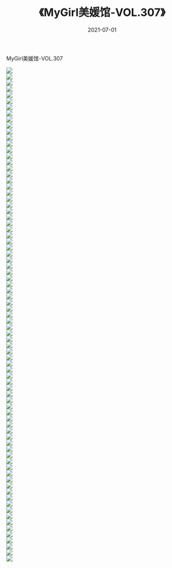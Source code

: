 ﻿---
layout: post
title:  《MyGirl美媛馆-VOL.307》
date:   2021-07-01
img: http://img.660000.xyz/Sharelink/网络美图/2021/MyGirl美媛馆-VOL.307/000.jpg
categories: [美女, 清纯, 唯美]
---

MyGirl美媛馆-VOL.307

  ![](http://img.660000.xyz/Sharelink/网络美图/2021/MyGirl美媛馆-VOL.307/001.jpg) <br> ![](http://img.660000.xyz/Sharelink/网络美图/2021/MyGirl美媛馆-VOL.307/002.jpg) <br> ![](http://img.660000.xyz/Sharelink/网络美图/2021/MyGirl美媛馆-VOL.307/003.jpg) <br> ![](http://img.660000.xyz/Sharelink/网络美图/2021/MyGirl美媛馆-VOL.307/004.jpg) <br> ![](http://img.660000.xyz/Sharelink/网络美图/2021/MyGirl美媛馆-VOL.307/005.jpg) <br> ![](http://img.660000.xyz/Sharelink/网络美图/2021/MyGirl美媛馆-VOL.307/006.jpg) <br> ![](http://img.660000.xyz/Sharelink/网络美图/2021/MyGirl美媛馆-VOL.307/007.jpg) <br> ![](http://img.660000.xyz/Sharelink/网络美图/2021/MyGirl美媛馆-VOL.307/008.jpg) <br> ![](http://img.660000.xyz/Sharelink/网络美图/2021/MyGirl美媛馆-VOL.307/009.jpg) <br> ![](http://img.660000.xyz/Sharelink/网络美图/2021/MyGirl美媛馆-VOL.307/010.jpg) <br> ![](http://img.660000.xyz/Sharelink/网络美图/2021/MyGirl美媛馆-VOL.307/011.jpg) <br> ![](http://img.660000.xyz/Sharelink/网络美图/2021/MyGirl美媛馆-VOL.307/012.jpg) <br> ![](http://img.660000.xyz/Sharelink/网络美图/2021/MyGirl美媛馆-VOL.307/013.jpg) <br> ![](http://img.660000.xyz/Sharelink/网络美图/2021/MyGirl美媛馆-VOL.307/014.jpg) <br> ![](http://img.660000.xyz/Sharelink/网络美图/2021/MyGirl美媛馆-VOL.307/015.jpg) <br> ![](http://img.660000.xyz/Sharelink/网络美图/2021/MyGirl美媛馆-VOL.307/016.jpg) <br> ![](http://img.660000.xyz/Sharelink/网络美图/2021/MyGirl美媛馆-VOL.307/017.jpg) <br> ![](http://img.660000.xyz/Sharelink/网络美图/2021/MyGirl美媛馆-VOL.307/018.jpg) <br> ![](http://img.660000.xyz/Sharelink/网络美图/2021/MyGirl美媛馆-VOL.307/019.jpg) <br> ![](http://img.660000.xyz/Sharelink/网络美图/2021/MyGirl美媛馆-VOL.307/020.jpg) <br> ![](http://img.660000.xyz/Sharelink/网络美图/2021/MyGirl美媛馆-VOL.307/021.jpg) <br> ![](http://img.660000.xyz/Sharelink/网络美图/2021/MyGirl美媛馆-VOL.307/022.jpg) <br> ![](http://img.660000.xyz/Sharelink/网络美图/2021/MyGirl美媛馆-VOL.307/023.jpg) <br> ![](http://img.660000.xyz/Sharelink/网络美图/2021/MyGirl美媛馆-VOL.307/024.jpg) <br> ![](http://img.660000.xyz/Sharelink/网络美图/2021/MyGirl美媛馆-VOL.307/025.jpg) <br> ![](http://img.660000.xyz/Sharelink/网络美图/2021/MyGirl美媛馆-VOL.307/026.jpg) <br> ![](http://img.660000.xyz/Sharelink/网络美图/2021/MyGirl美媛馆-VOL.307/027.jpg) <br> ![](http://img.660000.xyz/Sharelink/网络美图/2021/MyGirl美媛馆-VOL.307/028.jpg) <br> ![](http://img.660000.xyz/Sharelink/网络美图/2021/MyGirl美媛馆-VOL.307/029.jpg) <br> ![](http://img.660000.xyz/Sharelink/网络美图/2021/MyGirl美媛馆-VOL.307/030.jpg) <br> ![](http://img.660000.xyz/Sharelink/网络美图/2021/MyGirl美媛馆-VOL.307/031.jpg) <br> ![](http://img.660000.xyz/Sharelink/网络美图/2021/MyGirl美媛馆-VOL.307/032.jpg) <br> ![](http://img.660000.xyz/Sharelink/网络美图/2021/MyGirl美媛馆-VOL.307/033.jpg) <br> ![](http://img.660000.xyz/Sharelink/网络美图/2021/MyGirl美媛馆-VOL.307/034.jpg) <br> ![](http://img.660000.xyz/Sharelink/网络美图/2021/MyGirl美媛馆-VOL.307/035.jpg) <br> ![](http://img.660000.xyz/Sharelink/网络美图/2021/MyGirl美媛馆-VOL.307/036.jpg) <br> ![](http://img.660000.xyz/Sharelink/网络美图/2021/MyGirl美媛馆-VOL.307/037.jpg) <br> ![](http://img.660000.xyz/Sharelink/网络美图/2021/MyGirl美媛馆-VOL.307/038.jpg) <br> ![](http://img.660000.xyz/Sharelink/网络美图/2021/MyGirl美媛馆-VOL.307/039.jpg) <br> ![](http://img.660000.xyz/Sharelink/网络美图/2021/MyGirl美媛馆-VOL.307/040.jpg) <br> ![](http://img.660000.xyz/Sharelink/网络美图/2021/MyGirl美媛馆-VOL.307/041.jpg) <br> ![](http://img.660000.xyz/Sharelink/网络美图/2021/MyGirl美媛馆-VOL.307/042.jpg) <br> ![](http://img.660000.xyz/Sharelink/网络美图/2021/MyGirl美媛馆-VOL.307/043.jpg) <br> ![](http://img.660000.xyz/Sharelink/网络美图/2021/MyGirl美媛馆-VOL.307/044.jpg) <br> ![](http://img.660000.xyz/Sharelink/网络美图/2021/MyGirl美媛馆-VOL.307/045.jpg) <br> ![](http://img.660000.xyz/Sharelink/网络美图/2021/MyGirl美媛馆-VOL.307/046.jpg) <br> ![](http://img.660000.xyz/Sharelink/网络美图/2021/MyGirl美媛馆-VOL.307/047.jpg) <br> ![](http://img.660000.xyz/Sharelink/网络美图/2021/MyGirl美媛馆-VOL.307/048.jpg) <br> ![](http://img.660000.xyz/Sharelink/网络美图/2021/MyGirl美媛馆-VOL.307/049.jpg) <br> ![](http://img.660000.xyz/Sharelink/网络美图/2021/MyGirl美媛馆-VOL.307/050.jpg) <br> ![](http://img.660000.xyz/Sharelink/网络美图/2021/MyGirl美媛馆-VOL.307/051.jpg) <br> ![](http://img.660000.xyz/Sharelink/网络美图/2021/MyGirl美媛馆-VOL.307/052.jpg) <br> ![](http://img.660000.xyz/Sharelink/网络美图/2021/MyGirl美媛馆-VOL.307/053.jpg) <br> ![](http://img.660000.xyz/Sharelink/网络美图/2021/MyGirl美媛馆-VOL.307/054.jpg) <br> ![](http://img.660000.xyz/Sharelink/网络美图/2021/MyGirl美媛馆-VOL.307/055.jpg) <br> ![](http://img.660000.xyz/Sharelink/网络美图/2021/MyGirl美媛馆-VOL.307/056.jpg) <br> ![](http://img.660000.xyz/Sharelink/网络美图/2021/MyGirl美媛馆-VOL.307/057.jpg) <br> ![](http://img.660000.xyz/Sharelink/网络美图/2021/MyGirl美媛馆-VOL.307/058.jpg) <br> ![](http://img.660000.xyz/Sharelink/网络美图/2021/MyGirl美媛馆-VOL.307/059.jpg) <br> ![](http://img.660000.xyz/Sharelink/网络美图/2021/MyGirl美媛馆-VOL.307/060.jpg) <br> ![](http://img.660000.xyz/Sharelink/网络美图/2021/MyGirl美媛馆-VOL.307/061.jpg) <br> ![](http://img.660000.xyz/Sharelink/网络美图/2021/MyGirl美媛馆-VOL.307/062.jpg) <br> ![](http://img.660000.xyz/Sharelink/网络美图/2021/MyGirl美媛馆-VOL.307/063.jpg) <br> ![](http://img.660000.xyz/Sharelink/网络美图/2021/MyGirl美媛馆-VOL.307/064.jpg) <br> ![](http://img.660000.xyz/Sharelink/网络美图/2021/MyGirl美媛馆-VOL.307/065.jpg) <br> ![](http://img.660000.xyz/Sharelink/网络美图/2021/MyGirl美媛馆-VOL.307/066.jpg) <br> ![](http://img.660000.xyz/Sharelink/网络美图/2021/MyGirl美媛馆-VOL.307/067.jpg) <br> ![](http://img.660000.xyz/Sharelink/网络美图/2021/MyGirl美媛馆-VOL.307/068.jpg) <br> ![](http://img.660000.xyz/Sharelink/网络美图/2021/MyGirl美媛馆-VOL.307/069.jpg) <br> ![](http://img.660000.xyz/Sharelink/网络美图/2021/MyGirl美媛馆-VOL.307/070.jpg) <br> ![](http://img.660000.xyz/Sharelink/网络美图/2021/MyGirl美媛馆-VOL.307/071.jpg) <br> ![](http://img.660000.xyz/Sharelink/网络美图/2021/MyGirl美媛馆-VOL.307/072.jpg) <br> ![](http://img.660000.xyz/Sharelink/网络美图/2021/MyGirl美媛馆-VOL.307/073.jpg) <br> ![](http://img.660000.xyz/Sharelink/网络美图/2021/MyGirl美媛馆-VOL.307/074.jpg) <br> ![](http://img.660000.xyz/Sharelink/网络美图/2021/MyGirl美媛馆-VOL.307/075.jpg) <br> ![](http://img.660000.xyz/Sharelink/网络美图/2021/MyGirl美媛馆-VOL.307/076.jpg) <br> ![](http://img.660000.xyz/Sharelink/网络美图/2021/MyGirl美媛馆-VOL.307/077.jpg) <br> ![](http://img.660000.xyz/Sharelink/网络美图/2021/MyGirl美媛馆-VOL.307/078.jpg) <br> ![](http://img.660000.xyz/Sharelink/网络美图/2021/MyGirl美媛馆-VOL.307/079.jpg) <br> ![](http://img.660000.xyz/Sharelink/网络美图/2021/MyGirl美媛馆-VOL.307/080.jpg) <br> ![](http://img.660000.xyz/Sharelink/网络美图/2021/MyGirl美媛馆-VOL.307/081.jpg) <br>